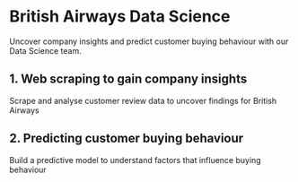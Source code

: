 # British Airways Data Science
Uncover company insights and predict customer buying behaviour with our Data Science team.

## 1. Web scraping to gain company insights

Scrape and analyse customer review data to uncover findings for British Airways

## 2. Predicting customer buying behaviour

Build a predictive model to understand factors that influence buying behaviour
